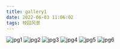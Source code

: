 ```yaml
---
title: gallery1
date: 2022-06-03 11:06:02
tags: 校园风景
---
```


<div class="justified-gallery">
<img src="https://picgo-1310685301.cos.ap-nanjing.myqcloud.com/img/%E5%BE%AE%E4%BF%A1%E5%9B%BE%E7%89%87_20220603105731.jpg" alt="jpg1" />
<img src="https://picgo-1310685301.cos.ap-nanjing.myqcloud.com/img/%E5%BE%AE%E4%BF%A1%E5%9B%BE%E7%89%87_20220603105742.jpg" alt="jpg2" />
<img src="https://picgo-1310685301.cos.ap-nanjing.myqcloud.com/img/%E5%BE%AE%E4%BF%A1%E5%9B%BE%E7%89%87_20220603105746.jpg" alt="jpg3" />
<img src="https://picgo-1310685301.cos.ap-nanjing.myqcloud.com/img/%E5%BE%AE%E4%BF%A1%E5%9B%BE%E7%89%87_20220603105749.jpg" alt="jpg4" />
<img src="https://picgo-1310685301.cos.ap-nanjing.myqcloud.com/img/%E5%BE%AE%E4%BF%A1%E5%9B%BE%E7%89%87_20220603105752.jpg" alt="jpg5" />
<img src="https://picgo-1310685301.cos.ap-nanjing.myqcloud.com/img/%E5%BE%AE%E4%BF%A1%E5%9B%BE%E7%89%87_20220603105807.jpg" alt="jpg6" />
</div>

